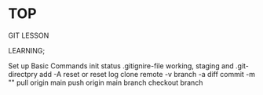 # TOP
GIT LESSON

LEARNING;

Set up
Basic Commands
	init
	status
	.gitignire-file
	working, staging and .git-directpry
	add -A
	reset or reset <filename>
	log
	clone
	remote -v
	branch -a
	diff
	commit -m ""
	pull origin main
	push origin main
	branch <branch-name>
	checkout <branch-name>
	branch

